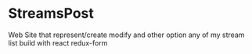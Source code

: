 # StreamsPost
Web Site that  represent/create modify and other option any of my stream list build with react redux-form 
